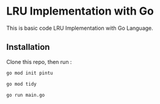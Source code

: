 # LRU Implementation with Go

This is basic code LRU Implementation with Go Language.

## Installation

Clone this repo, then run : 

```bash
go mod init pintu

go mod tidy

go run main.go
```